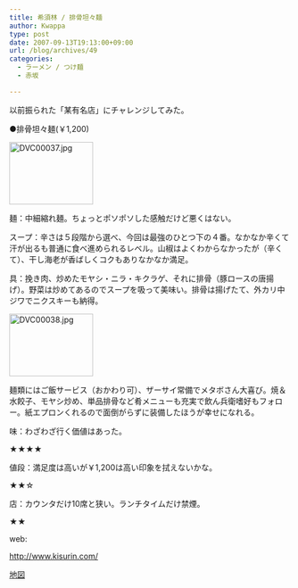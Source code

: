 ```yaml
---
title: 希須林 / 排骨坦々麺
author: Kwappa
type: post
date: 2007-09-13T19:13:00+09:00
url: /blog/archives/49
categories:
  - ラーメン / つけ麺
  - 赤坂

---
```

以前振られた「某有名店」にチャレンジしてみた。
  
●排骨坦々麺(￥1,200)
  
<a href="http://akasakalunch.up.seesaa.net/image/DVC00037.jpg" target="_blank" rel="noopener noreferrer"><img src="http://akasakalunch.up.seesaa.net/image/DVC00037-thumbnail2.jpg" border="0" alt="DVC00037.jpg" width="150" height="112" /></a>
  
麺：中細縮れ麺。ちょっとポソポソした感触だけど悪くはない。
  
スープ：辛さは５段階から選べ、今回は最強のひとつ下の４番。なかなか辛くて汗が出るも普通に食べ進められるレベル。山椒はよくわからなかったが（辛くて）、干し海老が香ばしくコクもありなかなか満足。
  
具：挽き肉、炒めたモヤシ・ニラ・キクラゲ、それに排骨（豚ロースの唐揚げ）。野菜は炒めてあるのでスープを吸って美味い。排骨は揚げたて、外カリ中ジワでニクスキーも納得。
  
<a href="http://akasakalunch.up.seesaa.net/image/DVC00038.jpg" target="_blank" rel="noopener noreferrer"><img src="http://akasakalunch.up.seesaa.net/image/DVC00038-thumbnail2.jpg" border="0" alt="DVC00038.jpg" width="150" height="112" /></a>
  
麺類にはご飯サービス（おかわり可）、ザーサイ常備でメタボさん大喜び。焼＆水餃子、モヤシ炒め、単品排骨など肴メニューも充実で飲ん兵衛嗜好もフォロー。紙エプロンくれるので面倒がらずに装備したほうが幸せになれる。
  
味：わざわざ行く価値はあった。
  
★★★★
  
値段：満足度は高いが￥1,200は高い印象を拭えないかな。
  
★★☆
  
店：カウンタだけ10席と狭い。ランチタイムだけ禁煙。
  
★★
  
web:
  
http://www.kisurin.com/
  
<a href="http://maps.google.co.jp/maps?q=%E6%B8%AF%E5%8C%BA%E8%B5%A4%E5%9D%823%EF%BC%8D7%EF%BC%8D9&hl=ja&ie=UTF8&z=16&iwloc=addr&om=1" target="_blank" rel="noopener noreferrer">地図</a>
